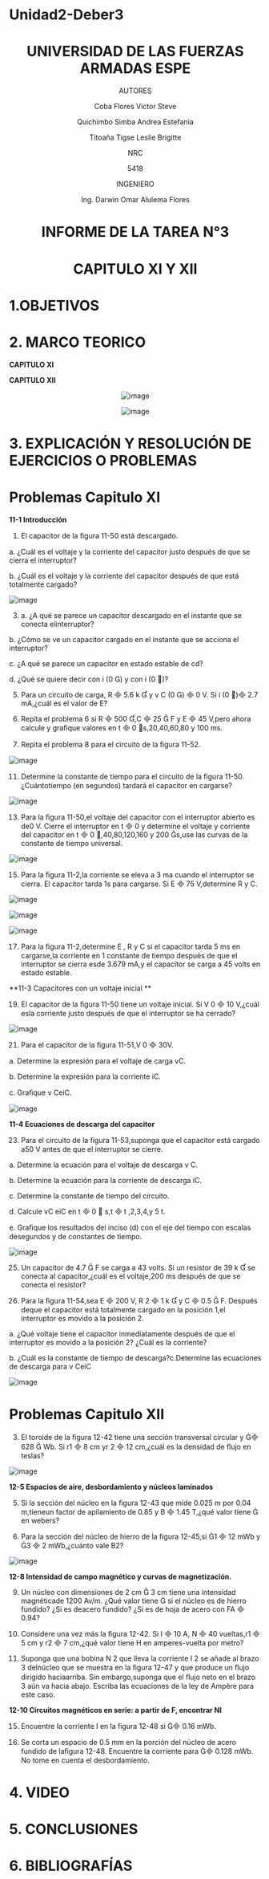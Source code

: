 # Unidad2-Deber3

<div align="center">

# UNIVERSIDAD DE LAS FUERZAS ARMADAS ESPE

AUTORES

Coba Flores Víctor Steve

Quichimbo Simba Andrea Estefania

Titoaña Tigse Leslie Brigitte

NRC
  
5418

INGENIERO

Ing. Darwin Omar Alulema Flores

# INFORME DE LA TAREA N°3

# CAPITULO XI Y XII 
  
</div>

# 1.OBJETIVOS

# 2. MARCO TEORICO

**CAPITULO XI**

<div align="center">
  

</div>
 
**CAPITULO XII**

<div align="center">
  
![image](https://user-images.githubusercontent.com/84430867/126852182-cdb4fd95-1175-4c10-977a-fb811f112122.png)
  
![image](https://user-images.githubusercontent.com/84430867/126852253-0ee3b987-df8d-49e4-9af4-1ee1539973a5.png)
  
</div>

# **3. EXPLICACIÓN Y RESOLUCIÓN DE EJERCICIOS O PROBLEMAS**

# Problemas Capitulo  XI

**11-1 Introducción**

1. El capacitor de la ﬁgura 11-50 está descargado.

a. ¿Cuál es el voltaje y la corriente del capacitor justo después de que se cierra el interruptor?

b. ¿Cuál es el voltaje y la corriente del capacitor después de que está totalmente cargado?

![image](https://user-images.githubusercontent.com/84430867/126729125-3f99e04e-6514-47a1-9123-2a64af9a314e.png)

3. a. ¿A qué se parece un capacitor descargado en el instante que se conecta elinterruptor?

b. ¿Cómo se ve un capacitor cargado en el instante que se acciona el interruptor?

c. ¿A qué se parece un capacitor en estado estable de cd?

d. ¿Qué se quiere decir con i (0 ) y con i (0 )?

5. Para un circuito de carga, R  5.6 k  y v C (0 )  0 V. Si i (0 ) 2.7 mA,¿cuál es el valor de E?

7. Repita el problema 6 si R  500 ,C  25  F y E  45 V,pero ahora calcule y graﬁque valores en t  0 s,20,40,60,80 y 100 ms.

9. Repita el problema 8 para el circuito de la ﬁgura 11-52.

![image](https://user-images.githubusercontent.com/84430867/126730607-fb55d2b3-a62e-41f3-9a6b-7952efdc1d33.png)


11. Determine la constante de tiempo para el circuito de la ﬁgura 11-50. ¿Cuántotiempo (en segundos) tardará el capacitor en cargarse?

![image](https://user-images.githubusercontent.com/84430867/126730628-30042638-b25c-4e0a-9284-fd3e6d16a357.png)


13. Para la ﬁgura 11-50,el voltaje del capacitor con el interruptor abierto es de0 V. Cierre el interruptor en t  0 y determine el voltaje y corriente del capacitor en t 
0 ,40,80,120,160 y 200 s,use las curvas de la constante de tiempo universal.

![image](https://user-images.githubusercontent.com/84430867/126730635-e61d17a3-5355-417d-9db7-c137ea58b24e.png)

15. Para la ﬁgura 11-2,la corriente se eleva a 3 ma cuando el interruptor se cierra. El capacitor tarda 1s para cargarse. Si E  75 V,determine R y C.

![image](https://user-images.githubusercontent.com/84430867/126731997-907117cb-ae59-4a1b-b499-2d85347fc75f.png)

![image](https://user-images.githubusercontent.com/84430867/126732031-e4f99c91-006d-401a-bd88-956b622df80d.png)

![image](https://user-images.githubusercontent.com/84430867/126732053-1539cbad-c402-43c6-890b-f0c444ea369b.png)

17. Para la ﬁgura 11-2,determine E , R y C si el capacitor tarda 5 ms en cargarse,la corriente en 1 constante de tiempo después de que el interruptor se cierra esde 3.679 
mA,y el capacitor se carga a 45 volts en estado estable.



**11-3 Capacitores con un voltaje inicial **

19. El capacitor de la ﬁgura 11-50 tiene un voltaje inicial. Si V 0  10 V,¿cuál esla corriente justo después de que el interruptor se ha cerrado?

![image](https://user-images.githubusercontent.com/84430867/126730539-3bfab184-b7b4-4f5a-a3d0-b569f184622a.png)


21. Para el capacitor de la ﬁgura 11-51,V 0  30V.

a. Determine la expresión para el voltaje de carga vC.

b. Determine la expresión para la corriente iC.

c. Graﬁque v CeiC.

![image](https://user-images.githubusercontent.com/84430867/126730501-baf9a315-3f7f-4c3a-bb31-d6396f082597.png)

**11-4 Ecuaciones de descarga del capacitor**

23. Para el circuito de la ﬁgura 11-53,suponga que el capacitor está cargado a50 V antes de que el interruptor se cierre.

a. Determine la ecuación para el voltaje de descarga v C.

b. Determine la ecuación para la corriente de descarga iC.

c. Determine la constante de tiempo del circuito.

d. Calcule vC eiC en t  0  s,t   t ,2,3,4,y 5 t.

e. Graﬁque los resultados del inciso (d) con el eje del tiempo con escalas desegundos y de constantes de tiempo.

![image](https://user-images.githubusercontent.com/84430867/126731218-5bfa7f90-a777-4231-acc6-7deae324a874.png)

25. Un capacitor de 4.7  F se carga a 43 volts. Si un resistor de 39 k  se conecta al capacitor,¿cuál es el voltaje,200 ms después de que se conecta el resistor?

27. Para la ﬁgura 11-54,sea E  200 V, R 2  1 k  y C  0.5  F. Después deque el capacitor está totalmente cargado en la posición 1,el interruptor es movido a la posición 2.

a. ¿Qué voltaje tiene el capacitor inmediatamente después de que el interruptor es movido a la posición 2? ¿Cuál es la corriente?

b. ¿Cuál es la constante de tiempo de descarga?c.Determine las ecuaciones de descarga para v CeiC 

![image](https://user-images.githubusercontent.com/84430867/126731671-3d833c77-17bd-412a-b610-27268472a328.png)




# Problemas Capitulo  XII

3. El toroide de la ﬁgura 12-42 tiene una sección transversal circular y  628  Wb. Si r1  8 cm yr 2  12 cm,¿cuál es la densidad de ﬂujo en teslas?

![image](https://user-images.githubusercontent.com/84430867/126733666-b9b5104b-1f27-46b7-8fe1-9694d215b456.png)


**12-5 Espacios de aire, desbordamiento y núcleos laminados**

5. Si la sección del núcleo en la ﬁgura 12-43 que mide 0.025 m por 0.04 m,tieneun factor de apilamiento de 0.85 y B  1.45 T,¿qué valor tiene  en webers?

7. Para la sección del núcleo de hierro de la ﬁgura 12-45,si 1  12 mWb y 3  2 mWb,¿cuánto vale B2?

![image](https://user-images.githubusercontent.com/84430867/126734263-59075d79-54b1-4022-bec0-f2bd4f64ebe6.png)

**12-8 Intensidad de campo magnético y curvas de magnetización.**

9. Un núcleo con dimensiones de 2 cm  3 cm tiene una intensidad magnéticade 1200 Av/m. ¿Qué valor tiene  si el núcleo es de hierro fundido? ¿Si es deacero fundido? ¿Si es de hoja de acero con FA  0.94?

11. Considere una vez más la ﬁgura 12-42. Si I  10 A, N  40 vueltas,r1  5 cm y r2  7 cm,¿qué valor tiene H en amperes-vuelta por metro?

13. Suponga que una bobina N 2 que lleva la corriente I 2 se añade al brazo 3 delnúcleo que se muestra en la ﬁgura 12-47 y que produce un ﬂujo dirigido haciaarriba. Sin embargo,suponga que el ﬂujo neto en el brazo 3 aún va hacia abajo. Escriba las ecuaciones de la ley de Ampère para este caso.

**12-10 Circuitos magnéticos en serie: a partir de F, encontrar NI**

15. Encuentre la corriente I en la ﬁgura 12-48 si  0.16 mWb.

17. Se corta un espacio de 0.5 mm en la porción del núcleo de acero fundido de laﬁgura 12-48. Encuentre la corriente para  0.128 mWb. No tome en cuenta el desbordamiento.







# 4. VIDEO

# 5. CONCLUSIONES

# 6. BIBLIOGRAFÍAS

